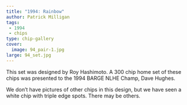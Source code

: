 ```yaml
---
title: "1994: Rainbow"
author: Patrick Milligan
tags:
 - 1994
 - chips
type: chip-gallery
cover:
  image: 94_pair-1.jpg
large: 94_set.jpg
---
```


This set was designed by Roy Hashimoto. A 300 chip home set of these chips was presented to the 1994 BARGE NLHE Champ, Dave Hughes.

We don&#8217;t have pictures of other chips in this design, but we have seen a white chip with triple edge spots. There may be others.

